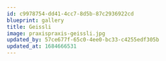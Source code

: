 ```yaml
---
id: c9978754-dd41-4cc7-8d5b-87c2936922cd
blueprint: gallery
title: Geissli
image: praxispraxis-geissli.jpg
updated_by: 57ce677f-65c0-4ee0-bc33-c4255edf305b
updated_at: 1684666531
---
```

